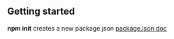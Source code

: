## Getting started
**npm init** creates a new package.json [package.json doc](https://www.npmjs.org/doc/files/package.json.html)

